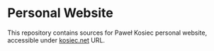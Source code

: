 
# Personal Website

This repository contains sources for Paweł Kosiec personal website, accessible under [kosiec.net](https://kosiec.net) URL.